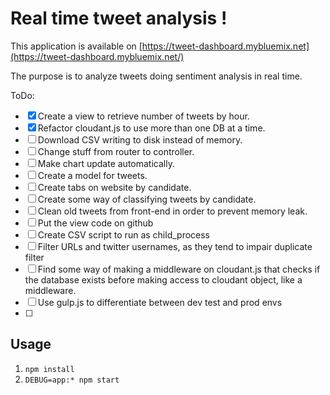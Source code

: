 # Real time tweet analysis !

This application is available on [https://tweet-dashboard.mybluemix.net](https://tweet-dashboard.mybluemix.net/)

The purpose is to analyze tweets doing sentiment analysis in real time.

ToDo:

 - [X] Create a view to retrieve number of tweets by hour.
 - [X] Refactor cloudant.js to use more than one DB at a time.
 - [ ] Download CSV writing to disk instead of memory.
 - [ ] Change stuff from router to controller.
 - [ ] Make chart update automatically.
 - [ ] Create a model for tweets.
 - [ ] Create tabs on website by candidate.
 - [ ] Create some way of classifying tweets by candidate.
 - [ ] Clean old tweets from front-end in order to prevent memory leak.
 - [ ] Put the view code on github
 - [ ] Create CSV script to run as child_process
 - [ ] Filter URLs and twitter usernames, as they tend to impair duplicate filter
 - [ ] Find some way of making a middleware on cloudant.js that checks if the database exists before making access to cloudant object, like a middleware.
 - [ ] Use gulp.js to differentiate between dev test and prod envs
 - [ ] 

Usage
---

1. `npm install`
2. `DEBUG=app:* npm start`
